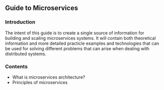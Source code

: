 ## Guide to Microservices
### Introduction
The intent of this guide is to create a single source of information for building and scaling microservices systems. It will contain both theoretical information and more detailed practicle examples and technologies that can be used for solving different problems that can arise when dealing with distributed systems. 
### Contents
 - What is microservices architecture?
 - Principles of microservices

<!--stackedit_data:
eyJoaXN0b3J5IjpbMjAzMTkyNzIwNF19
-->